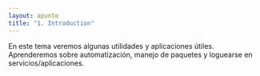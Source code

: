 ```yaml
---
layout: apunte
title: "1. Introduction"
---
```


En este tema veremos algunas utilidades y aplicaciones útiles. Aprenderemos sobre automatización, manejo de paquetes y loguearse en servicios/aplicaciones.